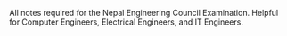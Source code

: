 All notes required for the Nepal Engineering Council Examination.
Helpful for Computer Engineers, Electrical Engineers, and IT Engineers.
